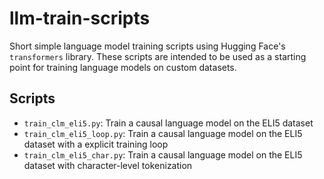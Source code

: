 # llm-train-scripts

Short simple language model training scripts using Hugging Face's `transformers` library. These scripts are intended to be used as a starting point for training language models on custom datasets.

## Scripts

- `train_clm_eli5.py`: Train a causal language model on the ELI5 dataset
- `train_clm_eli5_loop.py`: Train a causal language model on the ELI5 dataset with a explicit training loop
- `train_clm_eli5_char.py`: Train a causal language model on the ELI5 dataset with character-level tokenization
